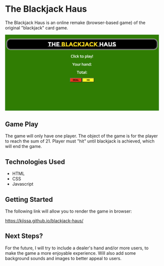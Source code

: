 # The Blackjack Haus 

The Blackjack Haus is an online remake (browser-based game) of the original "blackjack" card game. 


<img src="images/blackjackhaus.png"></img>


## Game Play

The game will only have one player. The object of the game is for the player to reach the sum of 21. Player must "hit" until blackjack is achieved, which will end the game.


## Technologies Used

- HTML
- CSS
- Javascript


## Getting Started

The following link will allow you to render the game in browser:

https://kjissa.github.io/blackjack-haus/


## Next Steps?

For the future, I will try to include a dealer's hand and/or more users, to make the game a more enjoyable experience. Will also add some background sounds and images to better appeal to users.

